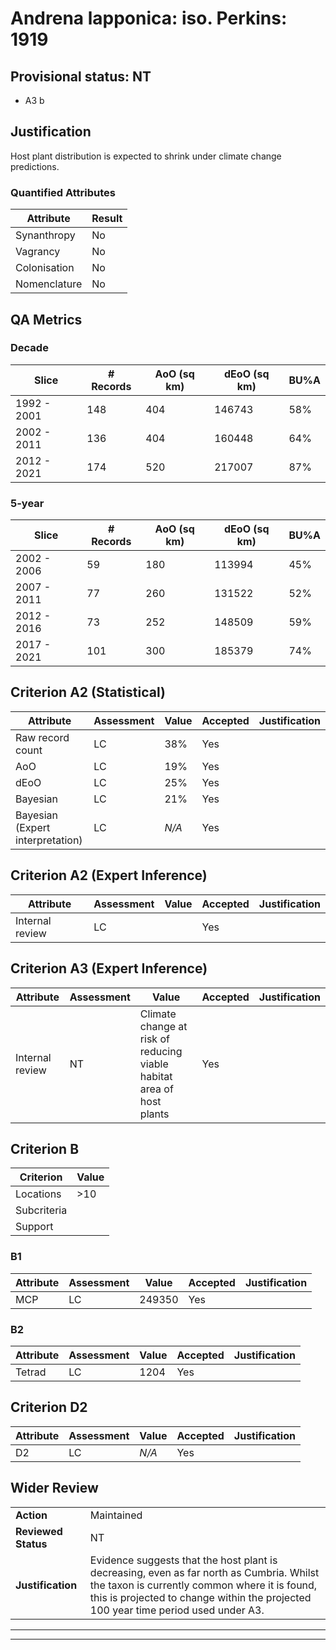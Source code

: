 # Andrena lapponica: iso. Perkins: 1919
## Provisional status: NT
- A3 b

## Justification
Host plant distribution is expected to shrink under climate change predictions.
### Quantified Attributes
|Attribute|Result|
|---|---|
|Synanthropy|No|
|Vagrancy|No|
|Colonisation|No|
|Nomenclature|No|
## QA Metrics
### Decade
| Slice | # Records | AoO (sq km) | dEoO (sq km) |BU%A |
|---|---|---|---|---|
|1992 - 2001|148|404|146743|58%|
|2002 - 2011|136|404|160448|64%|
|2012 - 2021|174|520|217007|87%|
### 5-year
| Slice | # Records | AoO (sq km) | dEoO (sq km) |BU%A |
|---|---|---|---|---|
|2002 - 2006|59|180|113994|45%|
|2007 - 2011|77|260|131522|52%|
|2012 - 2016|73|252|148509|59%|
|2017 - 2021|101|300|185379|74%|
## Criterion A2 (Statistical)
|Attribute|Assessment|Value|Accepted|Justification
|---|---|---|---|---|
|Raw record count|LC|38%|Yes||
|AoO|LC|19%|Yes||
|dEoO|LC|25%|Yes||
|Bayesian|LC|21%|Yes||
|Bayesian (Expert interpretation)|LC|*N/A*|Yes||
## Criterion A2 (Expert Inference)
|Attribute|Assessment|Value|Accepted|Justification
|---|---|---|---|---|
|Internal review|LC||Yes||
## Criterion A3 (Expert Inference)
|Attribute|Assessment|Value|Accepted|Justification
|---|---|---|---|---|
|Internal review|NT|Climate change at risk of reducing viable habitat area of host plants|Yes||
## Criterion B
|Criterion| Value|
|---|---|
|Locations|>10|
|Subcriteria||
|Support||
### B1
|Attribute|Assessment|Value|Accepted|Justification
|---|---|---|---|---|
|MCP|LC|249350|Yes||
### B2
|Attribute|Assessment|Value|Accepted|Justification
|---|---|---|---|---|
|Tetrad|LC|1204|Yes||
## Criterion D2
|Attribute|Assessment|Value|Accepted|Justification
|---|---|---|---|---|
|D2|LC|*N/A*|Yes||
## Wider Review
|  |  |
|---|---|
|**Action**|Maintained|
|**Reviewed Status**|NT|
|**Justification**|Evidence suggests that the host plant is decreasing, even as far north as Cumbria. Whilst the taxon is currently common where it is found, this is projected to change within the projected 100 year time period used under A3.|
---
 ---
 <br><br>
 
